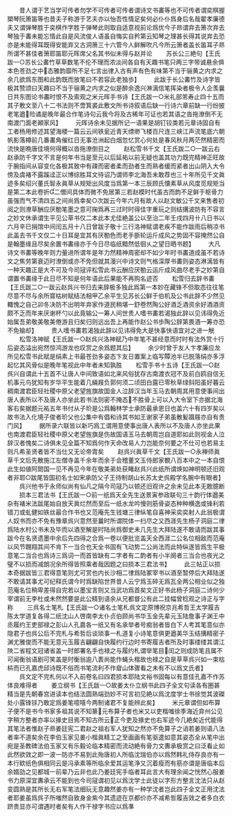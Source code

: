 <!-- { "loadSidebar": true } -->
　　昔人谓于艺当学可传者勿学不可传者可传者谓诗文书畵等也不可传者谓奕棋握槊琴阮箫笛等也昔夫子称游于艺夫亦以怡吾性情足矣何必仆仆爲身后名哉翟孝廉德夫又谓弹琴胜于奕棋作字胜于弹琴此则取自适意视前论爲优今子昻谓弃去箫次弃去琴独于畵未能忘情此自是风流俊人语虽自悔实自矜第云知琴之理甚长得其说弃去恐亦是未能得耳既得安能弃又古洞箫三十六管今人鲜解吹凡今所云箫者盖长笛耳子昻所谓不甚佳者箫耶笛耶元晖席父名其书似未得与赵并论
　　苏长公三絶句【王氏跋一○苏长公畵竹草草数笔不伦不理而浓淡间各自有天趣书笔只两三字带诚悬余俱本色苍劲之中态雅韵靡所不足七言出律入古有声有色有味第不当于骊黄之内求之余几欲爲东图和此韵既而放笔曰不若容此老独歩】
　　此跋于长公畵竹及诗字皆极其赞颂曰天趣曰不当于骊黄之内求之似是醉余逸兴淋漓信笔挥染者极令人企羡曩日共东图论书畵时恨不及索观之米元晖手书诗【王氏跋一○米礼部芾寿止四十五而其子敷文至八十二书法则不啻箕裘此敷文所书诗叙语后缺一行诗六章前缺一行纷披老笔遒险谲是晚年最合作笔诗句云我今将及古稀年可证也若其语之沓拖潦倒不无南渡门面老顚家风】
　　元晖诗余未见据所记一语果是胡钉铰类若元章诗固自有工者杨用修述其望海楼一篇云云间铁瓮近青天缥缈飞楼百尺连三峡江声流笔底六朝帆影落樽前几番畵角催红日无事沧洲起白烟忽忆赏心何处是春风秋月两茫然精密而流快是晩唐佳境何得概以沓拖潦倒目之
　　赵松雪书千文【王氏跋二○一跋云右赵承防千字文不言是何年书当是至元以后延祐以前无疑也盖其功力既完精神正旺故于腕指间从容变化各极其致中有疎而密者柔而劲者生而熟者缓而紧者出山阴入大令傍及虞褚不露蹊迳正以博综胜耳文待诏乃谓师李北海吾未敢荐也三十年所见千文眞迹多矣绍兴董氏智永眞草从规矩出风度当爲第一本三辰顾氏懐素草从风度觅规矩当是第二本此卷折二僧间具体而微不免居第三若赵模时代虽古而韵不足鲜于枢骨力虽强而气不清四五之间尚爲幸矣○次跋云今年六月有故人以赵文敏公千文来售者初阅之则潦草酬应厌勌笔墨之意可掬爲再三过时时得佳字重玩之则结搆波防有不容言之妙文休承谓生平见公草书仅二本此本尤佳絶盖公以至治二年壬戌四月卄八日书以六月辛巳捐馆中间闰五月十八日曾跋子敬十三行洛神赋谓老疾不能作跋雨后稍凉书此盖去书千文仅二十日耳是宜其有厌勌色而老手斵轮运斤成风之势固不容掩然公自是翰墨缘且尽矣余置书畵缘亦于今日尽临纸黯然低徊乆之望日晒书题】
　　大凡诗文书畵等晚年则力量进所谓年是年力然精神周密却不如少年时书畵道成虽不若诗文之焦劳第衰迈时潦倒或亦不免但就其漫兴中诗文则气格深厚书畵则姿态淋漓皆有一种天趣正是大不可及今司冦评松雪此书云酬应厌勌云运斤成风曲尽老手之妙第自谓置书畵缘于此日尽不知是何年语此后果能不再购名迹否
　　松雪归去辞书畵【王氏跋二○一跋云赵呉兴书归去来辞极多独此爲第一本妙在藏锋不但取态往往笔尽意不尽与余所寳枯树赋结法相甲乙余平生见苏长公鲜于伯机及公书此辞不少然见輙愧之自己卯冬决防不出明年弃家作道民稍堪一舒卷然陶公好酒乏酒资余好酒酒资颇不乏而年来厌谢杯勺以此竟输公一筹人间世贵人嗜书畵若渴独此辞以见讳得免近始属吾弟敬美敬美倦游且归矣归则远出吾上再能作赵公书歩陶公辞第畏酒一筹亦恐不免输却】
　　贵人嗜书畵若渴独此辞以见讳得免大是快事快语宜对之进一觥
　　松雪洛神赋【王氏跋一○赵呉兴洛神赋乃中年笔不甚经意而时时有法外赏十行后姿态溢出宛然惊鸿游龙也叹赏之余爲题其后】
　　余少时曾于友人卞孝廉应龙所见松雪书此赋是绢素上书最苍劲多姿态卞友日置案上临写贉池半已脱落绢亦多浮起忆其风骨似是晚年笔视此中年者未知孰胜
　　松雪手书十五诗【王氏跋一○赵呉兴自谓此十五首不让唐人中间致语如北来风俗犹存古南渡衣冠不及前白鸥自信无机事元鸟犹知有岁华平生能着几緉屐负郭何须二顷田白露已零秋草绿斜阳虽好暮云稠南渡君臣轻社稷中原父老望旌旗故国金人泣辞汉当年玉马去朝周其用意使事间出唐人表所以不及唐人亦坐此若书法则密不掩态不胜骨上可以入大令室下亦据北海客右矣据题元祐五年书付从子玠是公爲翰林学士承防最承恩日也盖六十有四岁矣以故书法入化境子俊者玠父也公集中有倡和诗其书如王谢家子弟虽散髪蹑屐亦自有贵门风】
　　据所录六联皆以新巧爲工谓用意使事出唐人表所以不及唐人亦坐此果也南渡君臣轻社稷中原父老望旌旗是伤故国语玉马去朝周岂自道耶如此则视金人泣辞汉者愧矣二诗俱未见全篇不知爲何作天命改易人力岂能奈何要之不仕可也若易主则凡希圣贤者皆不当仕又无论帝胄矣
　　赵呉兴眞草千文【王氏跋一○永禅师眞草千文后先散施江左僧寺盖千余年而余于会稽董文玉侍郎家覩八百本中之一本自恨此生如値阿閦国一见不再见今年在敬美弟处获睹赵呉兴此纸所谓焕如神明顿还旧观者非耶○跋尾皆国初名士如宋承防父子王待制胡山长苏太史呉殿学名腕中有眼者】
　　呉兴他书于永师似尚有仙凡之隔今司冦乃以顿还旧观许之余未见此本无敢臆断
　　损本三君法书【王氏跋一○前一纸爲天全先生送景寅参政联句三十韵行体遒美杂有褚米法跋尾始自放天眞烂然而至后一纸水龙吟慢则筋骨姿态种种横逸或锋利若错刀或虬健如铁丝最合作书也又范庵先生钱塘三律纵笔自喜神采奕奕射人此翁极谓人奴书而亦不免有豫章呉兴意然至曩时所谓院体一扫尽之又西涯先生杨子洞庭二律爲陆水村公书未及毕而以酒至解是时陆尚爲御史未几先生大拜陆遂不敢请而跋其事跋今在名贤遗墨中余后先四得之合爲一卷以便批览盖天全西涯二公名位相敌而范庵以风节翺翔其间不肯下一当合也天全书固有飞动势二公尚法而此特纵遂皆爲生平极意笔二当合也爲诗三爲词一而首皆缺有二字者有二韵者有小半阕者三当合也夜光之璧不以损而减朗况余所得皆照乘者哉因题之曰损本三君法书】
　　此三帖正以损本奇据跋皆三君得意笔则尤可赏也内长沙相二律爲陆冢宰书以酒至暂停后大拜陆遂不敢请其事尤可纪释氏谓今时爲缺陷世界昔人云宁爲玉碎无爲瓦全两公相业似之独范庵名位稍卑差得自完若以墨宝言则又当武功爲首矣文正好书此杨子洞庭二诗何少宰谓前无李杜或未然然要是此公精到语余从兄都督公有此二挂幅曾稔观之诗正与字称
　　三呉名士笔札【王氏跋一○诸名士笔札呉文定原博祝京兆希哲王太学履吉陈太学道复各得二纸沈山人啓南李太仆贞伯顾尚书华玉金先辈元玉陆詹事子渊王中丞履约王吏部禄之彭山人孔嘉各一纸又有名承举者号痴翁者皆白下人考其笔意似亦隐君子也呉公后不完札与希哲后谈琐事一札道复小诗笔意俱更遒美华玉结搆精密子渊尤雅俊而不能无意元玉履吉翩翩自快履约行边时书寄履吉者所及时事缕缕其谓江陜二省程文冠诸省盖一时郎署名手也禄之与履约札谓举笔目闰之则成防笔且属不可闻衡翁语剧可笑盖是时衡翁逾八袠尚能作蝇头楷故也禄之自是草草呉兴如一束枯枿而已孔嘉虎邱诗既不俗而书笔流利不作睂山体骤看之未有不以爲文氏者】
　　呉文定不完札何以不入前卷名曰四君损本耶陆文裕书固每以有意佳孔嘉不作苏体良难得者
　　姜立纲书【王氏跋一○故姜太仆立纲书此四子全文句读各有圏甚精当是先朝春宫进读本也结法圆熟端劲妙不可言初见絶以爲沈度学士书徐觉其波磔处小露锋铩乃敢定爲姜笔噫嘻今两制诸君不复能辨此矣】
　　米元章谓但如布算子便不是书今书家多祖其说不知篆元布算子者也米又以吏楷嗤徐季海近弇州公见字稍方整者亦率以掾史目焉不知古所云正今吏及掾史也右军迹今几絶矣近代能得其笔法者惟赵子昻姜廷宪二君赵之祖右军人犹知之然亦不免算子之诮若姜则语八法者率不道矣余在李伯玉家见姜小楷眞精工之至画画有笔驱遣如意其姿态全从笔中出宛是圣教碑法伯玉家又有乐毅论临本精密而流动絶有骨力文夀承极赏之曰泛看止如此然欲效之即一波一防亦不易到此殆唐初人所临沈瑞伯亦以爲然韩礼侍存良亦有一本行欵纸色俱相同云是冯承素等所临余爱其运笔浄又沉着瘦而有筋亦谓是唐临本后余婿劭之见都城一前辈乃云非也此乃姜廷宪手临者耳此言大有理余闻之恍然心服姜书力原深宜夀承云不能到也今司冦谓初见以爲沈学士此徒以字形方整言沈法只从赵变圆熟是其所长无右军笔法细玩无意趣然姜亦有一种学沈者岂此四子全文正用沈法者耶姜虽爲呉子所嗤然自致身金紫今其遗迹在京都价亦不减希哲履吉效之者多白衣跻贵显亦可谓遇时者矣有人作干禄字书应以爲凖

